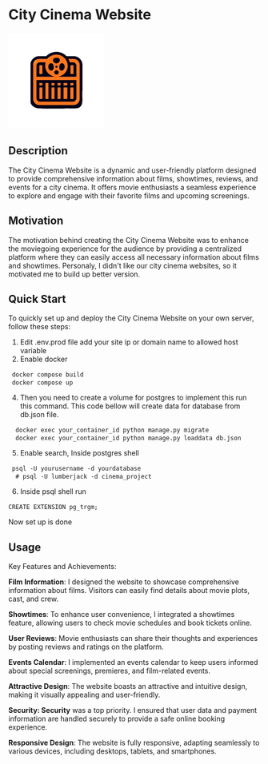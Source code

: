 # City Cinema Website

![City Cinema Website](https://github.com/Lumberj3ck/Cinema/blob/main/FilmLibrary/static/favicons/android-chrome-192x192.png)

## Description

The City Cinema Website is a dynamic and user-friendly platform designed to provide comprehensive information about films, showtimes, reviews, and events for a city cinema. It offers movie enthusiasts a seamless experience to explore and engage with their favorite films and upcoming screenings.

## Motivation

The motivation behind creating the City Cinema Website was to enhance the moviegoing experience for the audience by providing a centralized platform where they can easily access all necessary information about films and showtimes. Personaly, I didn't like our city cinema websites, so it motivated me to build up better version.

## Quick Start

To quickly set up and deploy the City Cinema Website on your own server, follow these steps:

1. Edit .env.prod file add your site ip or domain name to allowed host variable
2. Enable docker
  ```
   docker compose build
   docker compose up
   ```
4. Then you need to create a volume for postgres to implement this run this command. This code bellow will create data for database from db.json file.  
  ```
    docker exec your_container_id python manage.py migrate
    docker exec your_container_id python manage.py loaddata db.json
  ```
5. Enable search, Inside postgres shell 
  ```
   psql -U yourusername -d yourdatabase
    # psql -U lumberjack -d cinema_project
  ```
6. Inside psql shell run
  ```
 CREATE EXTENSION pg_trgm;
   ```
  Now set up is done

## Usage
Key Features and Achievements:

**Film Information**: I designed the website to showcase comprehensive information about films. Visitors can easily find details about movie plots, cast, and crew.

**Showtimes**: To enhance user convenience, I integrated a showtimes feature, allowing users to check movie schedules and book tickets online.

**User Reviews**: Movie enthusiasts can share their thoughts and experiences by posting reviews and ratings on the platform.

**Events Calendar**: I implemented an events calendar to keep users informed about special screenings, premieres, and film-related events.

**Attractive Design**: The website boasts an attractive and intuitive design, making it visually appealing and user-friendly.

**Security: Security** was a top priority. I ensured that user data and payment information are handled securely to provide a safe online booking experience.

**Responsive Design**: The website is fully responsive, adapting seamlessly to various devices, including desktops, tablets, and smartphones.

